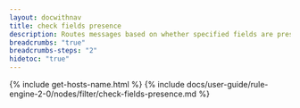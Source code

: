 ```yaml
---
layout: docwithnav
title: check fields presence
description: Routes messages based on whether specified fields are present in the message data or metadata.
breadcrumbs: "true"
breadcrumbs-steps: "2"
hidetoc: "true"
---
```


{% include get-hosts-name.html %}
{% include docs/user-guide/rule-engine-2-0/nodes/filter/check-fields-presence.md %}
